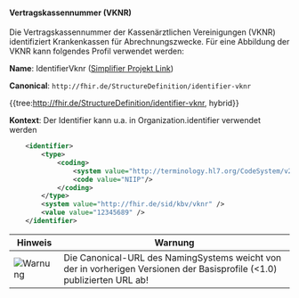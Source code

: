 #### Vertragskassennummer (VKNR)

Die Vertragskassennummer der Kassenärztlichen Vereinigungen (VKNR) identifiziert Krankenkassen für Abrechnungszwecke. Für eine Abbildung der VKNR kann folgendes Profil verwendet werden:

**Name**: IdentifierVknr ([Simplifier Projekt Link](https://simplifier.net/resolve?canonical=http://fhir.de/StructureDefinition/identifier-vknr&scope=de.basisprofil.r4@1.5.1))

**Canonical**: `http://fhir.de/StructureDefinition/identifier-vknr`

{{tree:http://fhir.de/StructureDefinition/identifier-vknr, hybrid}}

**Kontext**: Der Identifier kann u.a. in Organization.identifier verwendet werden

```xml
    <identifier>
        <type>
            <coding>
                <system value="http://terminology.hl7.org/CodeSystem/v2-0203"/>
                <code value="NIIP"/>
            </coding>
        </type>
        <system value="http://fhir.de/sid/kbv/vknr" />
        <value value="12345689" />
    </identifier>
```

| Hinweis | Warnung |
|---------|---------------------|
|![Warnung](https://wiki.hl7.de/images/thumb/Attention_icon.svg/100px-Attention_icon.svg.png)| Die Canonical-URL des NamingSystems weicht von der in vorherigen Versionen der Basisprofile (<1.0) publizierten URL ab! |

